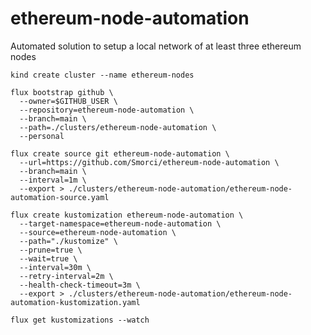 # ethereum-node-automation
Automated solution to setup a local network of at least three ethereum nodes

```
kind create cluster --name ethereum-nodes
```

```
flux bootstrap github \
  --owner=$GITHUB_USER \
  --repository=ethereum-node-automation \
  --branch=main \
  --path=./clusters/ethereum-node-automation \
  --personal 
```

```
flux create source git ethereum-node-automation \   
  --url=https://github.com/Smorci/ethereum-node-automation \
  --branch=main \
  --interval=1m \
  --export > ./clusters/ethereum-node-automation/ethereum-node-automation-source.yaml
```

```
flux create kustomization ethereum-node-automation \
  --target-namespace=ethereum-node-automation \
  --source=ethereum-node-automation \
  --path="./kustomize" \
  --prune=true \
  --wait=true \
  --interval=30m \
  --retry-interval=2m \
  --health-check-timeout=3m \
  --export > ./clusters/ethereum-node-automation/ethereum-node-automation-kustomization.yaml
```

```
flux get kustomizations --watch
```
